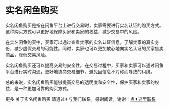 # 实名闲鱼购买

实名闲鱼购买是指在闲鱼平台上进行交易时，卖家需要进行实名认证的购买方式。这种购买方式可以更好地保障买家和卖家的权益，减少交易中的风险。

在实名闲鱼购买中，买家可以通过查看卖家的实名认证信息，了解卖家的真实身份，减少虚假交易的可能性。同时，卖家也可以更加放心地向实名认证的买家售卖商品，降低交易风险。

实名闲鱼购买还可以提高交易的安全性。在交易过程中，买家和卖家可以通过闲鱼平台进行实时沟通，更好地协商交易细节，避免因信息不对称而导致的纠纷。

总的来说，实名闲鱼购买能够提高交易的透明度和安全性，保护买家和卖家的权益，是一种更加可靠的购买方式。

更多 关于实名闲鱼购买 请通过✈与我们联系，感谢阅读，谢谢！[点✈这里联系](https://gg.k02.cc)